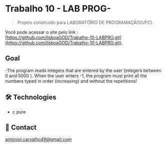 # Trabalho 10 - LAB PROG-

> Projeto construído para LABORATÓRIO DE PROGRAMAÇÃO(UFC).

Você pode acessar o site pelo link : [https://github.com/lisboaGOD/Trabalho-10-LABPRO.git](https://github.com/lisboaGOD/Trabalho-10-LABPRO.git).


## Goal
 -The program reads integers that are entered by the user (integers between
    0 and 5000 ). When the user enters -1, the program must print all the numbers typed in order
    (increasing) and without the repetitions!


## 🛠 Technologies

- c pure

## 💛 Contact

antoniol.carvalho49@gmail.com
